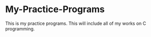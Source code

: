 # My-Practice-Programs
This is my practice programs. This will include all of my works on C programming.
